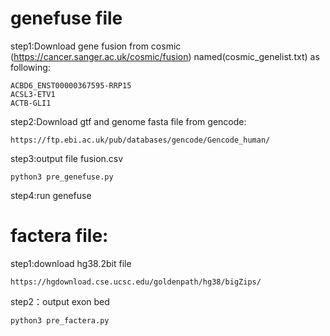 
# genefuse file

step1:Download gene fusion from cosmic (https://cancer.sanger.ac.uk/cosmic/fusion) named(cosmic_genelist.txt) as following:

    ACBD6_ENST00000367595-RRP15
    ACSL3-ETV1
    ACTB-GLI1

step2:Download gtf and genome fasta file from gencode:

    https://ftp.ebi.ac.uk/pub/databases/gencode/Gencode_human/

step3:output file fusion.csv

    python3 pre_genefuse.py

step4:run genefuse 

# factera file:

step1:download hg38.2bit file

    https://hgdownload.cse.ucsc.edu/goldenpath/hg38/bigZips/

step2：output exon bed

    python3 pre_factera.py

